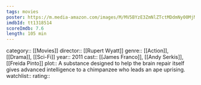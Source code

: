 ```yaml
---
tags: movies
poster: https://m.media-amazon.com/images/M/MV5BYzE3ZmNlZTctMDdmNy00MjMzLWFmZmYtN2M5N2YyYTQ1ZDJjXkEyXkFqcGdeQXVyNTAyODkwOQ@@._V1_SX300.jpg
imdbId: tt1318514
scoreImdb: 7.6
length: 105 min
---
```


category:: [[Movies]]
director:: [[Rupert Wyatt]]
genre:: [[Action]], [[Drama]], [[Sci-Fi]]
year:: 2011
cast:: [[James Franco]], [[Andy Serkis]], [[Freida Pinto]]
plot:: A substance designed to help the brain repair itself gives advanced intelligence to a chimpanzee who leads an ape uprising.
watchlist::
rating::

